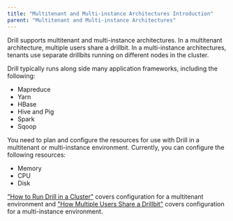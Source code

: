 ```yaml
---
title: "Multitenant and Multi-instance Architectures Introduction"
parent: "Multitenant and Multi-instance Architectures"
---
```


Drill supports multitenant and multi-instance architectures. In a multitenant architecture, multiple users share a drillbit. In a multi-instance architectures, tenants use separate drillbits running on different nodes in the cluster.

Drill typically runs along side many application frameworks, including the following:  

* Mapreduce  
* Yarn  
* HBase  
* Hive and Pig  
* Spark  
* Sqoop  

You need to plan and configure the resources for use with Drill in a multitenant or multi-instance environment. Currently, you can configure the following resources:

* Memory  
* CPU  
* Disk  

["How to Run Drill in a Cluster"]({{site.baseurl}}/docs/how-to-run-drill-in-a-cluster) covers configuration for a multitenant environment and ["How Multiple Users Share a Drillbit"]({{site.baseurl}}/docs/how-multiple-users-share-a-drillbit) covers configuration for a multi-instance environment.